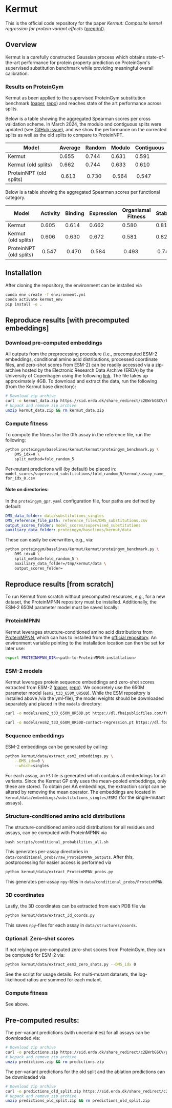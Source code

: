 # Kermut

This is the official code repository for the paper _Kermut: Composite kernel regression for protein variant effects_ ([preprint](https://www.biorxiv.org/content/10.1101/2024.05.28.596219v1)).


## Overview
Kermut is a carefully constructed Gaussian process which obtains state-of-the-art performance for protein property prediction on ProteinGym's supervised substitution benchmark while providing meaningful overall calibration.

### Results on ProteinGym 

Kermut as been applied to the supervised ProteinGym substitution benchmark ([paper](https://papers.nips.cc/paper_files/paper/2023/hash/cac723e5ff29f65e3fcbb0739ae91bee-Abstract-Datasets_and_Benchmarks.html), [repo](https://github.com/OATML-Markslab/ProteinGym)) and reaches state of the art performance across splits.

Below is a table showing the aggregated Spearman scores per cross validation scheme. In March 2024, the modulo and contiguous splits were updated (see [GitHub issue](https://github.com/OATML-Markslab/ProteinNPT/issues/13)), and we show the performance on the corrected splits as well as the old splits to compare to ProteinNPT.


| Model | Average  | Random | Modulo | Contiguous |
|------------|------------------|--------------------------------|--------------------------------|-------------------------------------|
| Kermut     | 0.655            | 0.744                          | 0.631                          | 0.591                              |
| Kermut (old splits)     | 0.662            | 0.744                          | 0.633                          | 0.610                              |
|ProteinNPT (old splits)|  0.613 | 0.730 | 0.564 | 0.547 |

Below is a table showing the aggregated Spearman scores per functional category.

| Model | Activity | Binding | Expression | Organismal Fitness | Stability |
|------------|-------------------|------------------|---------------------|---------------------------|-------------------|
| Kermut     | 0.605             | 0.614            | 0.662               | 0.580                     | 0.817             |
| Kermut (old splits)     | 0.606             | 0.630            | 0.672               | 0.581                     | 0.824             |
| ProteinNPT (old splits) | 0.547 | 0.470 | 0.584 | 0.493 | 0.749 |


## Installation

After cloning the repository, the environment can be installed via

```bash
conda env create -f environment.yml
conda activate kermut_env
pip install -e .
```

## Reproduce results [with precomputed embeddings]


### Download pre-computed embeddings

All outputs from the preprocessing procedure (i.e., precomputed ESM-2 embeddings, conditional amino acid distributions, processed coordinate files, and zero-shot scores from ESM-2) can be readily accessed via a zip-archive hosted by the Electronic Research Data Archive (ERDA) by the University of Copenhagen using the following [link](https://sid.erda.dk/sharelink/c2EWrbGSCV). The file takes up approximately 4GB. To download and extract the data, run the following (from the Kermut base directory):

```bash
# Download zip archive
curl -o kermut_data.zip https://sid.erda.dk/share_redirect/c2EWrbGSCV/kermut_data.zip
# Unpack and remove zip archive
unzip kermut_data.zip && rm kermut_data.zip
```

### Compute fitness 

To compute the fitness for the 0th assay in the reference file, run the following:

```bash
python proteingym/baselines/kermut/kermut/proteingym_benchmark.py \
    DMS_idx=0 \
    split_method=fold_random_5
```

Per-mutant predictions will (by default) be placed in: 
`model_scores/supervised_substitutions/fold_random_5/kermut/assay_name_for_idx_0.csv`

#### Note on directories:
In the `proteingym_gpr.yaml` configuration file, four paths are defined by default:
```yaml
DMS_data_folder: data/substitutions_singles
DMS_reference_file_path: reference_files/DMS_substitutions.csv
output_scores_folder: model_scores/supervised_substitutions
auxiliary_data_folder: proteingym/baselines/kermut/data
```
These can easily be overwritten, e.g., via:
```bash
python proteingym/baselines/kermut/kermut/proteingym_benchmark.py \
    DMS_idx=0 \
    split_method=fold_random_5 \
    auxiliary_data_folder=/tmp/kermut/data \
    output_scores_folder=
```


## Reproduce results [from scratch]
To run Kermut from scratch without precomputed resources, e.g., for a new dataset, the ProteinMPNN repository must be installed. Additionally, the ESM-2 650M parameter model must be saved locally: 
### ProteinMPNN
Kermut leverages structure-conditioned amino acid distributions from [ProteinMPNN](https://www.science.org/doi/10.1126/science.add2187), which can has to installed from the [official repository](https://github.com/dauparas/ProteinMPNN). An environment variable pointing to the installation location can then be set for later use:

```bash
export PROTEINMPNN_DIR=<path-to-ProteinMPNN-installation>
```

### ESM-2 models 
Kermut leverages protein sequence embeddings and zero-shot scores extracted from ESM-2 ([paper](https://www.science.org/doi/10.1126/science.ade2574), [repo](https://github.com/facebookresearch/esm)). We concretely use the 650M parameter model (`esm2_t33_650M_UR50D`). While the ESM repository is installed above /via the yml-file), the model weights should be downloaded separately and placed in the `models` directory:

```bash
curl -o models/esm2_t33_650M_UR50D.pt https://dl.fbaipublicfiles.com/fair-esm/models/esm2_t33_650M_UR50D.pt

curl -o models/esm2_t33_650M_UR50D-contact-regression.pt https://dl.fbaipublicfiles.com/fair-esm/regression/esm2_t33_650M_UR50D-contact-regression.pt
```

### Sequence embeddings
ESM-2 embeddings can be generated by calling:
```bash
python kermut/data/extract_esm2_embeddings.py \
    --DMS_idx=0 \
    --which=singles
```
For each assay, an `h5` file is generated which contains all embeddings for all variants. Since the Kermut GP only uses the mean-pooled embeddings, only these are stored. To obtain per AA embeddings, the extraction script can be altered by removing the mean operator.
The embeddings are located in `kermut/data/embeddings/substitutions_singles/ESM2` (for the single-mutant assays).


### Structure-conditioned amino acid distributions

The structure-conditioned amino acid distributions for all residues and assays, can be computed with ProteinMPNN via

```
bash scripts/conditional_probabilities_all.sh
```
This generates per-assay directories in `data/conditional_probs/raw_ProteinMPNN_outputs`. After this, postprocessing for easier access is performed via
```bash
python kermut/data/extract_ProteinMPNN_probs.py
```
This generates per-assay `npy`-files in `data/conditional_probs/ProteinMPNN`.

### 3D coordinates
Lastly, the 3D coordinates can be extracted from each PDB file via
```bash
python kermut/data/extract_3d_coords.py
```
This saves `npy`-files for each assay in `data/structures/coords`. 

### Optional: Zero-shot scores
If not relying on pre-computed zero-shot scores from ProteinGym, they can be computed for ESM-2 via:
```bash
python kermut/data/extract_esm2_zero_shots.py --DMS_idx 0
```
See the script for usage details. For multi-mutant datasets, the log-likelihood ratios are summed for each mutant.

### Compute fitness

See above.





## Pre-computed results:

The per-variant predictions (with uncertainties) for all assays can be downloaded via:

```bash
# Download zip archive
curl -o predictions.zip https://sid.erda.dk/share_redirect/c2EWrbGSCV/predictions.zip
# Unpack and remove zip archive
unzip predictions.zip && rm predictions.zip
```

The per-variant predictions for the old split and the ablation predictions can be downloaded via 

```bash
# Download zip archive
curl -o predictions_old_split.zip https://sid.erda.dk/share_redirect/c2EWrbGSCV/predictions_old_split.zip
# Unpack and remove zip archive
unzip predictions_old_split.zip && rm predictions_old_split.zip
```


